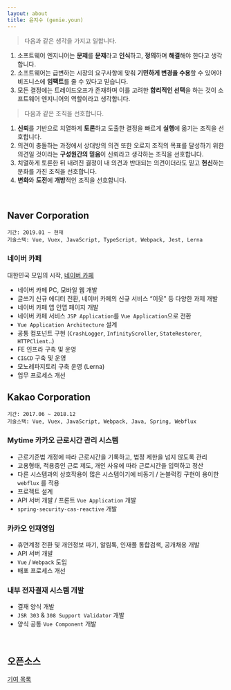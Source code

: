 ```yaml
---
layout: about
title: 윤지수 (genie.youn)
---
```

<!-- ![profile](https://user-images.githubusercontent.com/16642635/63559805-66121600-c58e-11e9-989b-3eb58c2a15ef.jpeg) -->

> 다음과 같은 생각을 가지고 일합니다.

1. 소프트웨어 엔지니어는 **문제**를 **문제**라고 **인식**하고, **정의**하며 **해결**해야 한다고 생각합니다.
2. 소프트웨어는 급변하는 시장의 요구사항에 맞춰 **기민하게 변경을 수용**할 수 있어야 비즈니스에 **임팩트**를 줄 수 있다고 믿습니다.
3. 모든 결정에는 트레이드오프가 존재하며 이를 고려한 **합리적인 선택**을 하는 것이 소프트웨어 엔지니어의 역할이라고 생각합니다.

> 다음과 같은 조직을 선호합니다.

1. **신뢰**를 기반으로 치열하게 **토론**하고 도출한 결정을 빠르게 **실행**에 옮기는 조직을 선호합니다.
2. 의견이 충돌하는 과정에서 상대방의 의견 또한 오로지 조직의 목표를 달성하기 위한 의견일 것이라는 **구성원간의 믿음**이 신뢰라고 생각하는 조직을 선호합니다.
3. 치열하게 토론한 뒤 내려진 결정이 내 의견과 반대되는 의견이더라도 믿고 **헌신**하는 문화를 가진 조직을 선호합니다.
4. **변화**와 **도전**에 **개방**적인 조직을 선호합니다.

<br>


## Naver Corporation
```
기간: 2019.01 ~ 현재
기술스택: Vue, Vuex, JavaScript, TypeScript, Webpack, Jest, Lerna
```
### 네이버 카페
대한민국 모임의 시작, [네이버 카페](https://cafe.naver.com)
* 네이버 카페 PC, 모바일 웹 개발
* 글쓰기 신규 에디터 전환, 네이버 카페의 신규 서비스 “이웃" 등 다양한 과제 개발
* 네이버 카페 앱 인앱 페이지 개발
* 네이버 카페 서비스 `JSP Application`를 `Vue Application`으로 전환
* `Vue Application Architecture` 설계
* 공통 컴포넌트 구현 (`CrashLogger`, `InfinityScroller`, `StateRestorer`, `HTTPClient`..)
* FE 인프라 구축 및 운영
* `CI&CD` 구축 및 운영
* 모노레파지토리 구축 운영 (Lerna)
* 업무 프로세스 개선

## Kakao Corporation
```
기간: 2017.06 ~ 2018.12
기술스택: Vue, Vuex, JavaScript, Webpack, Java, Spring, Webflux
```
### Mytime 카카오 근로시간 관리 시스템
* 근로기준법 개정에 따라 근로시간을 기록하고, 법정 제한을 넘지 않도록 관리
* 고용형태, 적용중인 근로 제도, 개인 사유에 따라 근로시간을 입력하고 정산
* 다른 시스템과의 상호작용이 많은 시스템이기에 비동기 / 논블럭킹 구현이 용이한 `webflux` 를 적용
* 프로젝트 설계
* API 서버 개발 / 프론트 `Vue Application` 개발
* `spring-security-cas-reactive` 개발

### 카카오 인재영입
* 휴면계정 전환 및 개인정보 파기, 알림톡, 인재풀 통합검색, 공개채용 개발
* API 서버 개발
* `Vue` / `Webpack` 도입
* 배포 프로세스 개선

### 내부 전자결재 시스템 개발
* 결재 양식 개발
* `JSR 303` & `308 Support Validator` 개발
* 양식 공통 `Vue Component` 개발

<br>

## 오픈소스

[기여 목록](https://github.com/pulls?q=is%3Apr+archived%3Afalse+sort%3Aupdated-desc+author%3A%40me+org%3Alerna+org%3Avuejs+)
